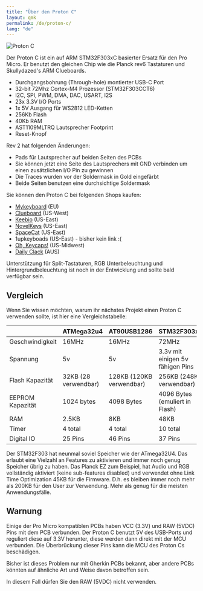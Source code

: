 ```yaml
---
title: "Über den Proton C"
layout: qmk
permalink: /de/proton-c/
lang: "de"
---
```


<img src="https://i.imgur.com/GdsN1Rd.jpg" alt="Proton C" />

Der Proton C ist ein auf ARM STM32F303xC basierter Ersatz für den Pro Micro. Er benutzt den gleichen Chip wie die Planck rev6 Tastaturen und Skullydazed's ARM Clueboards.

* Durchgangsbohrung (Through-hole) montierter USB-C Port
* 32-bit 72Mhz Cortex-M4 Prozessor (STM32F303CCT6)
* I2C, SPI, PWM, DMA, DAC, USART, I2S
* 23x 3.3V I/O Ports
* 1x 5V Ausgang für WS2812 LED-Ketten
* 256Kb Flash
* 40Kb RAM
* AST1109MLTRQ Lautsprecher Footprint  
* Reset-Knopf

Rev 2 hat folgenden Änderungen:

* Pads für Lautsprecher auf beiden Seiten des PCBs
* Sie können jetzt eine Seite des Lautsprechers mit GND verbinden um einen zusätzlichen I/O Pin zu gewinnen
* Die Traces wurden vor der Soldermask in Gold eingefärbt
* Beide Seiten benutzen eine durchsichtige Soldermask

Sie können den Proton C bei folgenden Shops kaufen:

* [Mykeyboard](https://mykeyboard.eu/catalogue/qmk-proton-c-rev-2_1246/) (EU)  
* [Clueboard](https://clueboard.co/parts/qmk-proton-c) (US-West)  
* [Keebio](https://keeb.io/products/qmk-proton-c) (US-East)  
* [NovelKeys](https://novelkeys.xyz/products/qmk-proton-c) (US-East)  
* [SpaceCat](https://spacecat.design/products/proton-c-by-qmk) (US-East)  
* 1upkeyboads (US-East) - bisher kein link :(  
* [Oh, Keycaps!](https://ohkeycaps.com/products/proton-c) (US-Midwest)  
* [Daily Clack](https://dailyclack.com/products/qmk-proton-c) (AUS)  

Unterstützung für Split-Tastaturen, RGB Unterbeleuchtung und Hintergrundbeleuchtung ist noch in der Entwicklung und sollte bald verfügbar sein.

## Vergleich

Wenn Sie wissen möchten, warum ihr nächstes Projekt einen Proton C verwenden sollte, ist hier eine Vergleichstabelle:

&nbsp;         | ATMega32u4          | AT90USB1286          | STM32F303xC
-------------- | ------------------- | -------------------- | ----------------
Geschwindigkeit | 16MHz               | 16MHz                | 72MHz
Spannung        | 5v                  | 5v                   | 3.3v mit einigen 5v fähigen Pins
Flash Kapazität     | 32KB (28 verwendbar)    | 128KB (120KB verwendbar) | 256KB (248KB verwendbar)
EEPROM Kapazität    | 1024 bytes          | 4098 Bytes           | 4096 Bytes (emuliert in Flash)
RAM         | 2.5KB               | 8KB                  | 48KB
Timer         | 4 total             | 4 total              | 10 total
Digital IO     | 25 Pins             | 46 Pins              | 37 Pins

Der STM32F303 hat neunmal soviel Speicher wie der ATmega32U4. Das erlaubt eine Vielzahl an Features zu aktivieren und immer noch genug Speicher übrig zu haben. Das Planck EZ zum Beispiel, hat Audio und RGB vollständig aktiviert (keine sub-features disabled) und verwendet ohne Link Time Optimization 45KB für die Firmware. D.h. es bleiben immer noch mehr als 200KB für den User zur Verwendung. Mehr als genug für die meisten Anwendungsfälle.

## Warnung

Einige der Pro Micro kompatiblen PCBs haben VCC (3.3V) und RAW (5VDC) Pins mit dem PCB verbunden. Der Proton C benutzt 5V des USB-Ports und reguliert diese auf 3.3V herunter, diese werden dann direkt mit der MCU verbunden. Die Überbrückung dieser Pins kann die MCU des Proton Cs beschädigen.

Bisher ist dieses Problem nur mit Gherkin PCBs bekannt, aber andere PCBs könnten auf ähnliche Art und Weise davon betroffen sein.

In diesem Fall dürfen Sie den RAW (5VDC) nicht verwenden.
